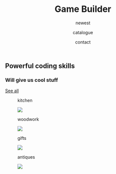 <!DOCTYPE html>
<html>
<head>
  <title> Game builder </title>
  <meta charset="utf-8"/>
  <link rel="stylesheet" href="https://maxcdn.bootstrapcdn.com/bootstrap/3.3.6/css/bootstrap.min.css" integrity="sha384-1q8mTJOASx8j1Au+a5WDVnPi2lkFfwwEAa8hDDdjZlpLegxhjVME1fgjWPGmkzs7" crossorigin="anonymous">
  <link href='https://fonts.googleapis.com/css?family=Roboto:300,400,700' rel='stylesheet' type='text/css'>
  <link rel="stylesheet" type="text/css" href="main.css">
</head>
<body>
<header class="container">
  	<div class="row">
      <h1 class="col-sm-4">Game Builder</h1>
      <nav class="col-sm-8 text-right">
         <p>newest</p>
      <p>catalogue</p> 
      <p>contact</p>  
    </p>
      </nav>
  </div>
  </header>

  <section class="jumbotron"> 
  <div class = "container">
    <div class = "row text-center">
  <h2>Powerful coding skills</h2>
      <h3>Will give us cool stuff</h3>
      <a class="btn btn-primary" href="http://milestoneseducation.com/wp-content/uploads/2016/06/Books-bookshelf-person-head-540w.jpg" role="button">See all</a>                           
   </div>
   </div>
  </section>

  <section class ="container">
   <div class="row">
   <figure class="col-sm-6">
    <p>
      kitchen
     </p>
     <img src = https://s3.amazonaws.com/codecademy-content/projects/make-a-website/lesson-4/woodwork.jpg />
    </figure>
    <figure class="col-sm-6">
    <p>
      woodwork
      </p>
      <img src = https://s3.amazonaws.com/codecademy-content/projects/make-a-website/lesson-4/kitchen.jpg />
    </figure>
  </div>
  <div class="row"> 
 <figure class="col-sm-6">
   <p>
     gifts
   </p>
   <img src = https://s3.amazonaws.com/codecademy-content/projects/make-a-website/lesson-4/gifts.jpg />
    </figure>
    <figure class="col-sm-6">
   <p>
     antiques
      </p> 
      <img src = https://s3.amazonaws.com/codecademy-content/projects/make-a-website/lesson-4/antique.jpg />
    </figure>
  </div>
  </section>
</body>
</html>
